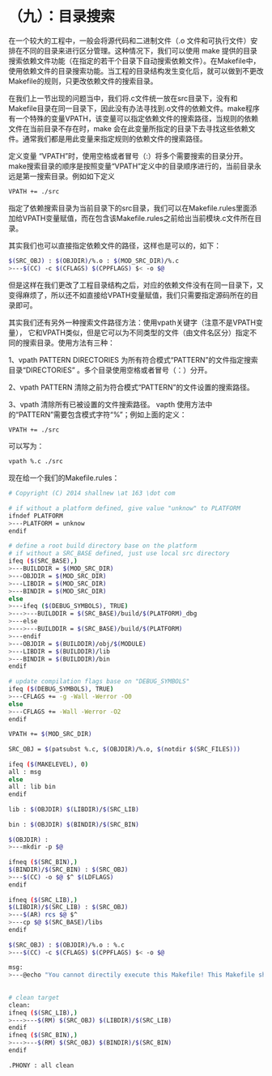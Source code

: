 # （九）：目录搜索


在一个较大的工程中，一般会将源代码和二进制文件（.o 文件和可执行文件）安排在不同的目录来进行区分管理。这种情况下，我们可以使用 make 提供的目录搜索依赖文件功能（在指定的若干个目录下自动搜索依赖文件）。在Makefile中，使用依赖文件的目录搜索功能。当工程的目录结构发生变化后，就可以做到不更改 Makefile的规则，只更改依赖文件的搜索目录。

在我们上一节出现的问题当中，我们将.c文件统一放在src目录下，没有和Makefile目录在同一目录下，因此没有办法寻找到.o文件的依赖文件。make程序有一个特殊的变量VPATH，该变量可以指定依赖文件的搜索路径，当规则的依赖文件在当前目录不存在时，make 会在此变量所指定的目录下去寻找这些依赖文件。通常我们都是用此变量来指定规则的依赖文件的搜索路径。

定义变量 “VPATH”时，使用空格或者冒号（:）将多个需要搜索的目录分开。make搜索目录的顺序是按照变量“VPATH”定义中的目录顺序进行的，当前目录永远是第一搜索目录。例如如下定义

```sh
VPATH += ./src  
```

指定了依赖搜索目录为当前目录下的src目录，我们可以在Makefile.rules里面添加给VPATH变量赋值，而在包含该Makefile.rules之前给出当前模块.c文件所在目录。

其实我们也可以直接指定依赖文件的路径，这样也是可以的，如下：


```sh
$(SRC_OBJ) : $(OBJDIR)/%.o : $(MOD_SRC_DIR)/%.c
>---$(CC) -c $(CFLAGS) $(CPPFLAGS) $< -o $@  
```


但是这样在我们更改了工程目录结构之后，对应的依赖文件没有在同一目录下，又变得麻烦了，所以还不如直接给VPATH变量赋值，我们只需要指定源码所在的目录即可。

其实我们还有另外一种搜索文件路径方法：使用vpath关键字（注意不是VPATH变量）， 它和VPATH类似，但是它可以为不同类型的文件（由文件名区分）指定不同的搜索目录。使用方法有三种：

1、vpath PATTERN DIRECTORIES 
为所有符合模式“PATTERN”的文件指定搜索目录“DIRECTORIES” 。多个目录使用空格或者冒号（：）分开。

2、vpath PATTERN 
清除之前为符合模式“PATTERN”的文件设置的搜索路径。 

3、vpath 
清除所有已被设置的文件搜索路径。
vapth 使用方法中的“PATTERN”需要包含模式字符“%”；例如上面的定义：


```sh
VPATH += ./src  
```

可以写为：

```sh
vpath %.c ./src 
```

现在给一个我们的Makefile.rules：

```sh
# Copyright (C) 2014 shallnew \at 163 \dot com                                                                                                                             
  
# if without a platform defined, give value "unknow" to PLATFORM  
ifndef PLATFORM  
>---PLATFORM = unknow  
endif  
  
# define a root build directory base on the platform  
# if without a SRC_BASE defined, just use local src directory  
ifeq ($(SRC_BASE),)  
>---BUILDDIR = $(MOD_SRC_DIR)  
>---OBJDIR = $(MOD_SRC_DIR)  
>---LIBDIR = $(MOD_SRC_DIR)  
>---BINDIR = $(MOD_SRC_DIR)  
else  
>---ifeq ($(DEBUG_SYMBOLS), TRUE)  
>--->---BUILDDIR = $(SRC_BASE)/build/$(PLATFORM)_dbg  
>---else  
>--->---BUILDDIR = $(SRC_BASE)/build/$(PLATFORM)  
>---endif  
>---OBJDIR = $(BUILDDIR)/obj/$(MODULE)  
>---LIBDIR = $(BUILDDIR)/lib  
>---BINDIR = $(BUILDDIR)/bin  
endif  
  
# update compilation flags base on "DEBUG_SYMBOLS"  
ifeq ($(DEBUG_SYMBOLS), TRUE)  
>---CFLAGS += -g -Wall -Werror -O0  
else  
>---CFLAGS += -Wall -Werror -O2  
endif  
  
VPATH += $(MOD_SRC_DIR)  
  
SRC_OBJ = $(patsubst %.c, $(OBJDIR)/%.o, $(notdir $(SRC_FILES)))  
  
ifeq ($(MAKELEVEL), 0)  
all : msg  
else  
all : lib bin  
endif  
  
lib : $(OBJDIR) $(LIBDIR)/$(SRC_LIB)  
  
bin : $(OBJDIR) $(BINDIR)/$(SRC_BIN)  
  
$(OBJDIR) :  
>---mkdir -p $@  
  
ifneq ($(SRC_BIN),)  
$(BINDIR)/$(SRC_BIN) : $(SRC_OBJ)  
>---$(CC) -o $@ $^ $(LDFLAGS)  
endif  
  
ifneq ($(SRC_LIB),)  
$(LIBDIR)/$(SRC_LIB) : $(SRC_OBJ)  
>---$(AR) rcs $@ $^  
>---cp $@ $(SRC_BASE)/libs  
endif  
  
$(SRC_OBJ) : $(OBJDIR)/%.o : %.c  
>---$(CC) -c $(CFLAGS) $(CPPFLAGS) $< -o $@  
  
msg:  
>---@echo "You cannot directily execute this Makefile! This Makefile should called by toplevel Makefile."  
  
  
# clean target  
clean:  
ifneq ($(SRC_LIB),)  
>--->---$(RM) $(SRC_OBJ) $(LIBDIR)/$(SRC_LIB)  
endif  
ifneq ($(SRC_BIN),)  
>--->---$(RM) $(SRC_OBJ) $(BINDIR)/$(SRC_BIN)  
endif  
  
.PHONY : all clean  
```

